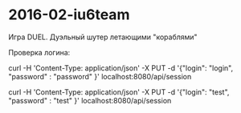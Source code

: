 # 2016-02-iu6team
Игра DUEL. Дуэльный шутер летающими "кораблями"


Проверка логина:

curl -H 'Content-Type: application/json' -X PUT -d '{"login": "login", "password" : "password" }' localhost:8080/api/session

curl -H 'Content-Type: application/json' -X PUT -d '{"login": "test", "password" : "test" }' localhost:8080/api/session
